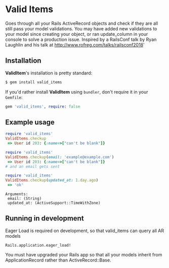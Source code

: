 Valid Items
=================

Goes through all your Rails ActiveRecord objects and check if they are all still pass your model validations. You may have added new validations to your model since creating your object, or ran update_column in your console to solve a production issue.
Inspired by a RailsConf talk by Ryan Laughlin and his talk at http://www.rofreg.com/talks/railsconf2018'


Installation
------------
**ValidItem**'s installation is pretty standard:

```sh
$ gem install valid_items
```

If you'd rather install **ValidItem** using `bundler`, don't require it in your `Gemfile`:

```rb
gem 'valid_items', require: false
```


Example usage
-------------

```ruby
require 'valid_items'
ValidItems.checkup
 => User id 203: {:name=>["can't be blank"]}
```

```ruby
require 'valid_items'
ValidItems.checkup(email: 'example@example.com')
 => User id 203: {:name=>["can't be blank"]}  
# and an email gets sent
```

```ruby
require 'valid_items'
ValidItems.checkup(updated_at: 1.day.ago)
 => 'ok'
```


```
Arguments:
 email: (String)
 updated_at: (ActiveSupport::TimeWithZone)
```

Running in development
----------------------
Eager Load is required on development, so that valid_items can query all AR models
```
Rails.application.eager_load!
```
You must have upgraded your Rails app so that all your models inherit from ApplicationRecord rather than ActiveRecord::Base.
